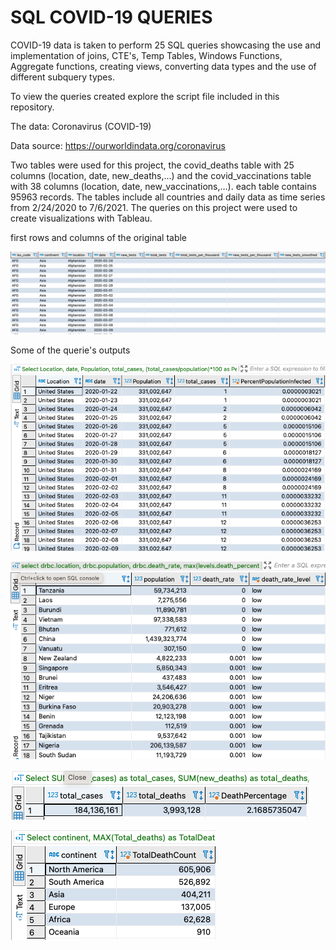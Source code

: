 # SQL COVID-19 QUERIES 

COVID-19 data is taken to perform 25 SQL queries showcasing the use and implementation of joins, CTE's, Temp Tables, Windows Functions, Aggregate functions, creating views, converting data types and the use of different subquery types. 

To view the queries created explore the script file included in this repository.

The data: Coronavirus (COVID-19)

Data source: https://ourworldindata.org/coronavirus

Two tables were used for this project, the covid_deaths table with 25 columns (location, date, new_deaths,...) and the covid_vaccinations table with 38 columns (location, date, new_vaccinations,...). each table contains 95963 records. The tables include all countries and daily data as time series from 2/24/2020 to 7/6/2021. The queries on this project were used to create visualizations with Tableau.

first rows and columns of the original table

![supply_chain](/images_sql_project/cinco.png)

Some of the querie's outputs

![supply_chain](/images_sql_project/uno.png)

![supply_chain](/images_sql_project/dos.png)

![supply_chain](/images_sql_project/tres.png)

![supply_chain](/images_sql_project/cuatro.png)





